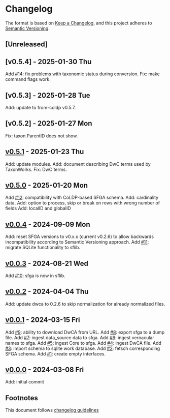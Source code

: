 # Changelog

The format is based on [Keep a Changelog](https://keepachangelog.com/en/1.0.0/),
and this project adheres to [Semantic Versioning](https://semver.org/spec/v2.0.0.html).

## [Unreleased]

## [v0.5.4] - 2025-01-30 Thu

Add [#14]: fix problems with taxonomic status during conversion.
Fix: make command flags work.

## [v0.5.3] - 2025-01-28 Tue

Add: update to from-coldp v0.5.7.

## [v0.5.2] - 2025-01-27 Mon

Fix: taxon.ParentID does not show.

## [v0.5.1] - 2025-01-23 Thu

Add: update modules.
Add: document describing DwC terms used by TaxonWorks.
Fix: DwC terms.

## [v0.5.0] - 2025-01-20 Mon

Add [#12]: compatibility with CoLDP-based SFGA schema.
Add: cardinality data.
Add: option to process, skip or break on rows with wrong number of fields
Add: localID and globalID

## [v0.0.4] - 2024-09-09 Mon

Add: reset SFGA versions to v0.x.x (current v0.2.6) to allow backwards
incompatibility according to Semantic Versioning approach.
Add [#11]: migrate SQLite functionality to sflib.

## [v0.0.3] - 2024-08-21 Wed

Add [#10]: sfga is now in sflib.

## [v0.0.2] - 2024-04-04 Thu

Add: update dwca to 0.2.6 to skip normalization for already normalized files.

## [v0.0.1] - 2024-03-15 Fri

Add [#9]: ability to download DwCA from URL.
Add [#8]: export sfga to a dump file.
Add [#7]: ingest data_source data to sfga.
Add [#6]: ingest vernacular names to sfga.
Add [#5]: ingest Core to sfga.
Add [#4]: ingest DwCA file.
Add [#3]: import schema to sqlite work database.
Add [#2]: fetsch corresponding SFGA schema.
Add [#1]: create empty interfaces.

## [v0.0.0] - 2024-03-08 Fri

Add: initial commit

## Footnotes

This document follows [changelog guidelines]

[v0.5.1]: https://github.com/sfborg/from-dwca/compare/v0.5.0...v0.5.1
[v0.5.0]: https://github.com/sfborg/from-dwca/compare/v0.0.4...v0.5.0
[v0.0.4]: https://github.com/sfborg/from-dwca/compare/v0.0.3...v0.0.4
[v0.0.3]: https://github.com/sfborg/from-dwca/compare/v0.0.2...v0.0.3
[v0.0.2]: https://github.com/sfborg/from-dwca/compare/v0.0.1...v0.0.2
[v0.0.1]: https://github.com/sfborg/from-dwca/compare/v0.0.0...v0.0.1
[v0.0.0]: https://github.com/sfborg/from-dwca/tree/v0.0.0
[#20]: https://github.com/sfborg/from-dwca/issues/20
[#19]: https://github.com/sfborg/from-dwca/issues/19
[#18]: https://github.com/sfborg/from-dwca/issues/18
[#17]: https://github.com/sfborg/from-dwca/issues/17
[#16]: https://github.com/sfborg/from-dwca/issues/16
[#15]: https://github.com/sfborg/from-dwca/issues/15
[#14]: https://github.com/sfborg/from-dwca/issues/14
[#13]: https://github.com/sfborg/from-dwca/issues/13
[#12]: https://github.com/sfborg/from-dwca/issues/12
[#11]: https://github.com/sfborg/from-dwca/issues/11
[#10]: https://github.com/sfborg/from-dwca/issues/10
[#9]: https://github.com/sfborg/from-dwca/issues/9
[#8]: https://github.com/sfborg/from-dwca/issues/8
[#7]: https://github.com/sfborg/from-dwca/issues/7
[#6]: https://github.com/sfborg/from-dwca/issues/6
[#5]: https://github.com/sfborg/from-dwca/issues/5
[#4]: https://github.com/sfborg/from-dwca/issues/4
[#3]: https://github.com/sfborg/from-dwca/issues/3
[#2]: https://github.com/sfborg/from-dwca/issues/2
[#1]: https://github.com/sfborg/from-dwca/issues/1
[changelog guidelines]: https://keepachangelog.com/en/1.0.0/
